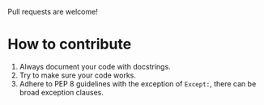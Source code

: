 Pull requests are welcome!
# How to contribute
1. Always document your code with docstrings.
2. Try to make sure your code works.
3. Adhere to PEP 8 guidelines with the exception of `Except:`, there can be broad exception clauses.
